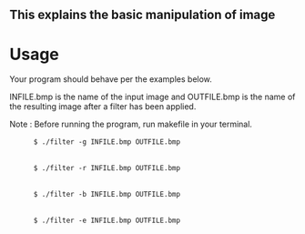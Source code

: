 ## This explains the basic manipulation of image
# Usage
<p>Your program should behave per the examples below.
 </p>
INFILE.bmp is the name of the input image and OUTFILE.bmp is the name of the resulting image after a filter has been applied.
<p> Note : Before running the program, run makefile in your terminal.</p>

<div class="language-plaintext highlighter-rouge">
  <div vlass = "highlight">
    <pre class="highlight">
     <code>$ ./filter -g INFILE.bmp OUTFILE.bmp</code>
    </pre>
 </div>
</div>
<div class="language-plaintext highlighter-rouge">
  <div vlass = "highlight">
    <pre class="highlight">
     <code>$ ./filter -r INFILE.bmp OUTFILE.bmp</code>
    </pre>
 </div>
</div>
<div class="language-plaintext highlighter-rouge">
  <div vlass = "highlight">
    <pre class="highlight">
     <code>$ ./filter -b INFILE.bmp OUTFILE.bmp</code>
    </pre>
 </div>
</div>
<div class="language-plaintext highlighter-rouge">
  <div vlass = "highlight">
    <pre class="highlight">
     <code>$ ./filter -e INFILE.bmp OUTFILE.bmp</code>
    </pre>
 </div>
</div>
